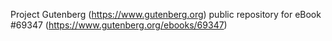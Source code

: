 Project Gutenberg (https://www.gutenberg.org) public repository for
eBook #69347 (https://www.gutenberg.org/ebooks/69347)
